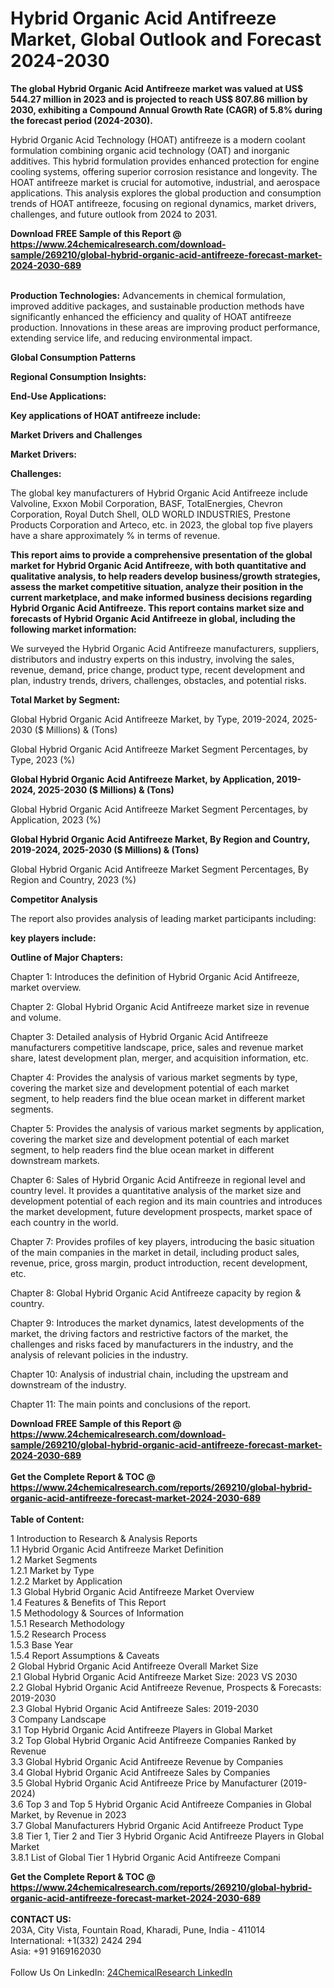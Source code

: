 <h1>Hybrid Organic Acid Antifreeze Market, Global Outlook and Forecast 2024-2030</h1><p><strong>The global Hybrid Organic Acid Antifreeze market was valued at US$ 544.27 million in 2023 and is projected to reach US$ 807.86 million by 2030, exhibiting a Compound Annual Growth Rate (CAGR) of 5.8% during the forecast period (2024-2030).</strong></p><p>
</p><p>Hybrid Organic Acid Technology (HOAT) antifreeze is a modern coolant formulation combining organic acid technology (OAT) and inorganic additives. This hybrid formulation provides enhanced protection for engine cooling systems, offering superior corrosion resistance and longevity. The HOAT antifreeze market is crucial for automotive, industrial, and aerospace applications. This analysis explores the global production and consumption trends of HOAT antifreeze, focusing on regional dynamics, market drivers, challenges, and future outlook from 2024 to 2031.</p><div><b>Download FREE Sample of this Report @ 
            <a href="https://www.24chemicalresearch.com/download-sample/269210/global-hybrid-organic-acid-antifreeze-forecast-market-2024-2030-689">
            https://www.24chemicalresearch.com/download-sample/269210/global-hybrid-organic-acid-antifreeze-forecast-market-2024-2030-689</a></b></div><br><p>
</p><p><strong>Production Technologies:</strong> Advancements in chemical formulation, improved additive packages, and sustainable production methods have significantly enhanced the efficiency and quality of HOAT antifreeze production. Innovations in these areas are improving product performance, extending service life, and reducing environmental impact.</p><p>
</p><p><strong>Global Consumption Patterns</strong></p><p>
</p><p><strong>Regional Consumption Insights:</strong></p><p>
</p><p>
</p><p><strong>End-Use Applications:</strong></p><p>
</p><p><strong>Key applications of HOAT antifreeze include:</strong></p><p>
</p><p>
</p><p><strong>Market Drivers and Challenges</strong></p><p>
</p><p><strong>Market Drivers:</strong></p><p>
</p><p>
</p><p><strong>Challenges:</strong></p><p>
</p><p>
</p><p>The global key manufacturers of Hybrid Organic Acid Antifreeze include Valvoline, Exxon Mobil Corporation, BASF, TotalEnergies, Chevron Corporation, Royal Dutch Shell, OLD WORLD INDUSTRIES, Prestone Products Corporation and Arteco, etc. in 2023, the global top five players have a share approximately % in terms of revenue.</p><p>
</p><p><strong>This report aims to provide a comprehensive presentation of the global market for Hybrid Organic Acid Antifreeze, with both quantitative and qualitative analysis, to help readers develop business/growth strategies, assess the market competitive situation, analyze their position in the current marketplace, and make informed business decisions regarding Hybrid Organic Acid Antifreeze. This report contains market size and forecasts of Hybrid Organic Acid Antifreeze in global, including the following market information:</strong></p><p>
</p><p>
</p><p>We surveyed the Hybrid Organic Acid Antifreeze manufacturers, suppliers, distributors and industry experts on this industry, involving the sales, revenue, demand, price change, product type, recent development and plan, industry trends, drivers, challenges, obstacles, and potential risks.</p><p>
</p><p><strong>Total Market by Segment:</strong></p><p>
Global Hybrid Organic Acid Antifreeze Market, by Type, 2019-2024, 2025-2030 ($ Millions) &amp; (Tons)</p><p>
Global Hybrid Organic Acid Antifreeze Market Segment Percentages, by Type, 2023 (%)</p><p>
</p><p>
</p><p><strong>Global Hybrid Organic Acid Antifreeze Market, by Application, 2019-2024, 2025-2030 ($ Millions) &amp; (Tons)</strong></p><p>
Global Hybrid Organic Acid Antifreeze Market Segment Percentages, by Application, 2023 (%)</p><p>
</p><p>
</p><p><strong>Global Hybrid Organic Acid Antifreeze Market, By Region and Country, 2019-2024, 2025-2030 ($ Millions) &amp; (Tons)</strong></p><p>
Global Hybrid Organic Acid Antifreeze Market Segment Percentages, By Region and Country, 2023 (%)</p><p>
</p><p>
</p><p><strong>Competitor Analysis</strong></p><p>
The report also provides analysis of leading market participants including:</p><p>
</p><p>
<strong>key players include:</strong></p><p>
</p><p>
</p><p><strong>Outline of Major Chapters:</strong></p><p>
Chapter 1: Introduces the definition of Hybrid Organic Acid Antifreeze, market overview.</p><p>
Chapter 2: Global Hybrid Organic Acid Antifreeze market size in revenue and volume.</p><p>
Chapter 3: Detailed analysis of Hybrid Organic Acid Antifreeze manufacturers competitive landscape, price, sales and revenue market share, latest development plan, merger, and acquisition information, etc.</p><p>
Chapter 4: Provides the analysis of various market segments by type, covering the market size and development potential of each market segment, to help readers find the blue ocean market in different market segments.</p><p>
Chapter 5: Provides the analysis of various market segments by application, covering the market size and development potential of each market segment, to help readers find the blue ocean market in different downstream markets.</p><p>
Chapter 6: Sales of Hybrid Organic Acid Antifreeze in regional level and country level. It provides a quantitative analysis of the market size and development potential of each region and its main countries and introduces the market development, future development prospects, market space of each country in the world.</p><p>
Chapter 7: Provides profiles of key players, introducing the basic situation of the main companies in the market in detail, including product sales, revenue, price, gross margin, product introduction, recent development, etc.</p><p>
Chapter 8: Global Hybrid Organic Acid Antifreeze capacity by region &amp; country.</p><p>
Chapter 9: Introduces the market dynamics, latest developments of the market, the driving factors and restrictive factors of the market, the challenges and risks faced by manufacturers in the industry, and the analysis of relevant policies in the industry.</p><p>
Chapter 10: Analysis of industrial chain, including the upstream and downstream of the industry.</p><p>
Chapter 11: The main points and conclusions of the report.</p><div><b>Download FREE Sample of this Report @ 
            <a href="https://www.24chemicalresearch.com/download-sample/269210/global-hybrid-organic-acid-antifreeze-forecast-market-2024-2030-689">
            https://www.24chemicalresearch.com/download-sample/269210/global-hybrid-organic-acid-antifreeze-forecast-market-2024-2030-689</a></b></div><br><div><b>Get the Complete Report & TOC @ 
            <a href="https://www.24chemicalresearch.com/reports/269210/global-hybrid-organic-acid-antifreeze-forecast-market-2024-2030-689">
            https://www.24chemicalresearch.com/reports/269210/global-hybrid-organic-acid-antifreeze-forecast-market-2024-2030-689</a></b></div><br>
            <b>Table of Content:</b><p>1 Introduction to Research & Analysis Reports<br />
    1.1 Hybrid Organic Acid Antifreeze Market Definition<br />
    1.2 Market Segments<br />
        1.2.1 Market by Type<br />
        1.2.2 Market by Application<br />
    1.3 Global Hybrid Organic Acid Antifreeze Market Overview<br />
    1.4 Features & Benefits of This Report<br />
    1.5 Methodology & Sources of Information<br />
        1.5.1 Research Methodology<br />
        1.5.2 Research Process<br />
        1.5.3 Base Year<br />
        1.5.4 Report Assumptions & Caveats<br />
2 Global Hybrid Organic Acid Antifreeze Overall Market Size<br />
    2.1 Global Hybrid Organic Acid Antifreeze Market Size: 2023 VS 2030<br />
    2.2 Global Hybrid Organic Acid Antifreeze Revenue, Prospects & Forecasts: 2019-2030<br />
    2.3 Global Hybrid Organic Acid Antifreeze Sales: 2019-2030<br />
3 Company Landscape<br />
    3.1 Top Hybrid Organic Acid Antifreeze Players in Global Market<br />
    3.2 Top Global Hybrid Organic Acid Antifreeze Companies Ranked by Revenue<br />
    3.3 Global Hybrid Organic Acid Antifreeze Revenue by Companies<br />
    3.4 Global Hybrid Organic Acid Antifreeze Sales by Companies<br />
    3.5 Global Hybrid Organic Acid Antifreeze Price by Manufacturer (2019-2024)<br />
    3.6 Top 3 and Top 5 Hybrid Organic Acid Antifreeze Companies in Global Market, by Revenue in 2023<br />
    3.7 Global Manufacturers Hybrid Organic Acid Antifreeze Product Type<br />
    3.8 Tier 1, Tier 2 and Tier 3 Hybrid Organic Acid Antifreeze Players in Global Market<br />
        3.8.1 List of Global Tier 1 Hybrid Organic Acid Antifreeze Compani</p><div><b>Get the Complete Report & TOC @ 
            <a href="https://www.24chemicalresearch.com/reports/269210/global-hybrid-organic-acid-antifreeze-forecast-market-2024-2030-689">
            https://www.24chemicalresearch.com/reports/269210/global-hybrid-organic-acid-antifreeze-forecast-market-2024-2030-689</a></b></div><br><b>CONTACT US:</b><br>
            203A, City Vista, Fountain Road, Kharadi, Pune, India - 411014<br>
            International: +1(332) 2424 294<br>
            Asia: +91 9169162030 <br><br>
            Follow Us On LinkedIn: <a href="https://www.linkedin.com/company/24chemicalresearch/">24ChemicalResearch LinkedIn</a>
